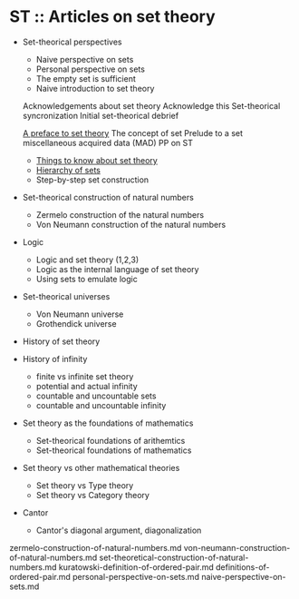 # ST :: Articles on set theory

- Set-theorical perspectives
  - Naive perspective on sets
  - Personal perspective on sets
  - The empty set is sufficient
  - Naive introduction to set theory

  Acknowledgements about set theory
  Acknowledge this
  Set-theorical syncronization
  Initial set-theorical debrief


  [A preface to set theory](a-preface-to-set-theory.md)
  The concept of set
  Prelude to a set
  miscellaneous acquired data (MAD)
    PP on ST
  - [Things to know about set theory](./things-to-know-about-set-theory.md)
  - [Hierarchy of sets](./hierarchy-of-sets.md)
  - Step-by-step set construction
- Set-theorical construction of natural numbers
  - Zermelo construction of the natural numbers
  - Von Neumann construction of the natural numbers
- Logic
  - Logic and set theory (1,2,3)
  - Logic as the internal language of set theory
  - Using sets to emulate logic
- Set-theorical universes
  - Von Neumann universe
  - Grothendick universe
- History of set theory
- History of infinity
  - finite vs infinite set theory
  - potential and actual infinity
  - countable and uncountable sets
  - countable and uncountable infinity
- Set theory as the foundations of mathematics
  - Set-theorical foundations of arithemtics
  - Set-theorical foundations of mathematics
- Set theory vs other mathematical theories
  - Set theory vs Type theory
  - Set theory vs Category theory
- Cantor
  - Cantor's diagonal argument, diagonalization




zermelo-construction-of-natural-numbers.md
von-neumann-construction-of-natural-numbers.md
set-theoretical-construction-of-natural-numbers.md
kuratowski-definition-of-ordered-pair.md
definitions-of-ordered-pair.md
personal-perspective-on-sets.md
naive-perspective-on-sets.md
